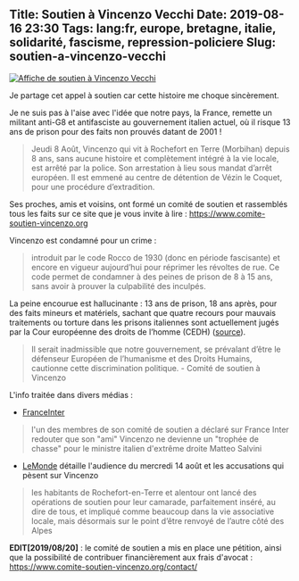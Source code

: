 Title: Soutien à Vincenzo Vecchi
Date: 2019-08-16 23:30
Tags: lang:fr, europe, bretagne, italie, solidarité, fascisme, repression-policiere
Slug: soutien-a-vincenzo-vecchi
---

[![Affiche de soutien à Vincenzo Vecchi](images/2019/08/soutien-vincenzo.png)](https://www.comite-soutien-vincenzo.org)

Je partage cet appel à soutien car cette histoire me choque sincèrement.

Je ne suis pas à l'aise avec l'idée que notre pays, la France,
remette un militant anti-G8 et antifasciste au gouvernement italien actuel,
où il risque 13 ans de prison pour des faits non prouvés datant de 2001 !

> Jeudi 8 Août, Vincenzo qui vit à Rochefort en Terre (Morbihan) depuis 8 ans,
> sans aucune histoire et complètement intégré à la vie locale, est arrêté par la police.
> Son arrestation à lieu sous mandat d’arrêt européen.
> Il est emmené au centre de détention de Vézin le Coquet, pour une procédure d’extradition.

Ses proches, amis et voisins, ont formé un comité de soutien et rassemblés tous les faits sur ce site
que je vous invite à lire : <https://www.comite-soutien-vincenzo.org>

Vincenzo est condamné pour un crime :
> introduit par le code Rocco de 1930 (donc en période fascisante)
> et encore en vigueur aujourd’hui pour réprimer les révoltes de rue.
> Ce code permet de condamner à des peines de prison de 8 à 15 ans, sans avoir à prouver la culpabilité des inculpés.

La peine encourue est hallucinante : 13 ans de prison, 18 ans après, pour des faits mineurs et matériels,
sachant que quatre recours pour mauvais traitements ou torture dans les prisons italiennes
sont actuellement jugés par la Cour européenne des droits de l’homme (CEDH)
([source](https://www.prison-insider.com/fichepays/prisonsenitalie)).

> Il serait inadmissible que notre gouvernement, se prévalant d’être le défenseur Européen de l’humanisme et des Droits Humains,
cautionne cette discrimination politique. - Comité de soutien à Vincenzo

L'info traitée dans divers médias :

- [FranceInter](https://www.franceinter.fr/justice/la-justice-francaise-va-t-elle-remettre-a-l-italie-l-ex-militant-anticapitaliste-vincenzo-vecchi)

> l'un des membres de son comité de soutien a déclaré sur France Inter redouter que son "ami" Vincenzo ne devienne un "trophée de chasse"
> pour le ministre italien d'extrême droite Matteo Salvini

- [LeMonde](https://www.lemonde.fr/societe/article/2019/08/15/vincenzo-vecchi-le-condamne-que-l-italie-reclame-a-la-france_5499569_3224.html)
détaille l'audience du mercredi 14 août et les accusations qui pèsent sur Vincenzo

> les habitants de Rochefort-en-Terre et alentour ont lancé des opérations de soutien pour leur camarade,
> parfaitement inséré, au dire de tous, et impliqué comme beaucoup dans la vie associative locale,
> mais désormais sur le point d’être renvoyé de l’autre côté des Alpes

**EDIT[2019/08/20]** : le comité de soutien a mis en place une pétition, ainsi que la possibilité de contribuer financièrement aux frais d'avocat :
<https://www.comite-soutien-vincenzo.org/contact/>
